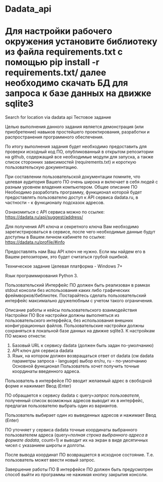 # Dadata_api
# Для настройки рабочего окружения установите библиотеку из файла requirements.txt c помощью pip install -r requirements.txt/ далее необходимо скачать БД для запроса к базе данных на движке sqlite3 

Search for location via dadata api
Тестовое задание

Целью выполнения данного задания является демонстрация (или приобретение) навыков простейшего проектирования, разработки и распространения программного обеспечения.

По итогу выполнения задания будет необходимо предоставить для проверки исходный код ПО, опубликованный в открытом репозитории на github, содержащий все необходимые модули для запуска, а также список сторонних зависимостей (requirements.txt) и короткую пользовательскую документацию.

При составлении пользовательской документации помните, что целевая аудитория Вашего ПО очень широка и включает в себя людей с разным уровнем владения компьютером.
Общее описание ПО
Необходимо разработать программу, функционал которой будет предоставлять пользователю доступ к API сервиса dadata.ru, в частности - к функционалу подсказок адресов.

Ознакомиться с API сервиса можно по ссылке: https://dadata.ru/api/suggest/address/

Для получения API ключа и секретного ключа Вам необходимо зарегистрироваться в сервисе, после чего необходимые данные будут доступны в Вашем личном кабинете по ссылке: https://dadata.ru/profile/#info

Предоставлять нам Ваш API ключ не нужно. 
Если мы найдем его в Вашем репозитории, это будет считаться грубой ошибкой.

Техническое задание
Целевая платформа - Windows 7+

Язык программирования Python 3.

Пользовательский Интерфейс ПО должен быть реализован в рамках stdout консоли без использования каких либо графических фреймворков/библиотек.
Постарайтесь сделать пользовательский интерфейс максимально дружелюбным с учетом такого ограничения.

Описание работы и кейсы пользовательского взаимодействия
Настройки ПО
Все настройки должны выполняться из пользовательского интерфейса, без использования внешних конфигурационных файлов.
Пользовательские настройки должны сохраняться в локальной базе данных на движке sqlite3.
К настройкам ПО можно отнести:
1. Базовый URL к сервису dadata (должен быть задан по-умолчанию)
2. API ключ для сервиса dadata
3. Язык, на котором должен возвращаться ответ от dadata (см dadata параметры запроса - language) выбор en/ru, ru - по-умолчанию
Основной функционал
Пользователь хочет получить точные координаты введенного адреса.

Пользователь в интерфейсе ПО вводит желаемый адрес в свободной форме и нажимает Ввод (Enter)

ПО обращается к сервису dadata с query=*запрос пользователя*, полученный список возможных адресов выводит их в интерфейс, предлагая пользователю выбрать один из вариантов.

Пользователь выбирает один из выведенных адресов и нажимает Ввод (Enter)

ПО уточняет у сервиса dadata точные координаты выбранного пользователем адреса (query=*полная строка выбранного адреса в формате dadata*, count=1) и выводит их на экран в виде десятичных чисел с указанием широты и долготы.

После вывода координат ПО возвращается в исходное состояние. Т.е. пользователь может ввести новый запрос.

Завершение работы ПО
В интерфейсе ПО должен быть предусмотрен способ выйти из программы не нажимая кнопку закрытия консоли.
